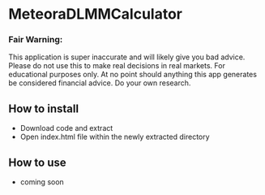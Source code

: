 # MeteoraDLMMCalculator

### Fair Warning: 
This application is super inaccurate and will likely give you bad advice. Please do not use this to make real decisions in real markets. For educational purposes only. At no point should anything this app generates be considered financial advice. Do your own research.


## How to install

 - Download code and extract
 - Open index.html file within the newly extracted directory

## How to use

 - coming soon

